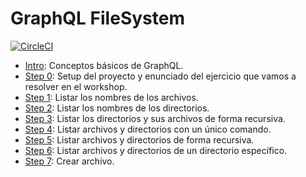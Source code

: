 # GraphQL FileSystem

[![CircleCI](https://circleci.com/gh/aaccurso/graphql-fs-nodeconfar-workshop-2018.svg?style=svg&circle-token=d815f072dd7b04e0425b8ff286ac15c3153b10f0)](https://circleci.com/gh/aaccurso/graphql-fs-nodeconfar-workshop-2018)

- [Intro](/INTRO.md): Conceptos básicos de GraphQL.
- [Step 0](/steps/STEP-0.md): Setup del proyecto y enunciado del ejercicio que vamos a resolver en el workshop.
- [Step 1](/steps/STEP-1.md): Listar los nombres de los archivos.
- [Step 2](/steps/STEP-2.md): Listar los nombres de los directorios.
- [Step 3](/steps/STEP-3.md): Listar los directorios y sus archivos de forma recursiva.
- [Step 4](/steps/STEP-4.md): Listar archivos y directorios con un único comando.
- [Step 5](/steps/STEP-5.md): Listar archivos y directorios de forma recursiva.
- [Step 6](/steps/STEP-6.md): Listar archivos y directorios de un directorio específico.
- [Step 7](/steps/STEP-7.md): Crear archivo.
